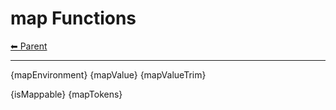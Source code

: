 # map Functions

<!-- TEMPLATE header 2 -->
[⬅ Parent ](../)
<hr />


{mapEnvironment}
{mapValue}
{mapValueTrim}

{isMappable}
{mapTokens}
